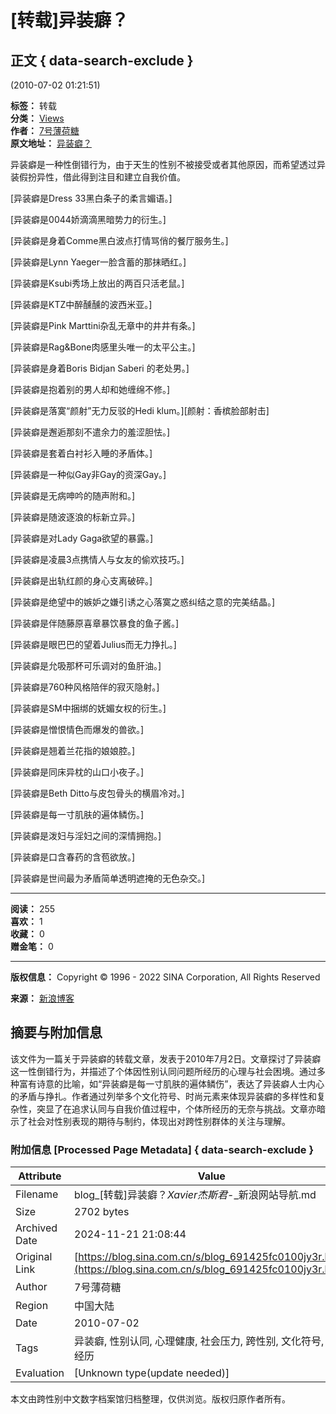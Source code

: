# [转载]异装癖？

## 正文 { data-search-exclude }


(2010-07-02 01:21:51)

**标签：** 转载  
**分类：** [Views](https://blog.sina.com.cn/s/articlelist_1762928124_1_1.html)  
**作者：** [7号薄荷糖](http://blog.sina.com.cn/u/1175380083 "7号薄荷糖")  
**原文地址：** [异装癖？](http://blog.sina.com.cn/s/blog_460ee0730100hqbz.html "异装癖？")  

异装癖是一种性倒错行为，由于天生的性别不被接受或者其他原因，而希望透过异装假扮异性，借此得到注目和建立自我价值。

\[异装癖是Dress 33黑白条子的柔言媚语。\]

\[异装癖是0044娇滴滴黑暗势力的衍生。\]

\[异装癖是身着Comme黑白波点打情骂俏的餐厅服务生。\]

\[异装癖是Lynn Yaeger一脸含蓄的那抹晒红。\]

\[异装癖是Ksubi秀场上放出的两百只活老鼠。\]

\[异装癖是KTZ中醉醺醺的波西米亚。\]

\[异装癖是Pink Marttini杂乱无章中的井井有条。\]

\[异装癖是Rag&Bone肉感里头唯一的太平公主。\]

\[异装癖是身着Boris Bidjan Saberi 的老处男。\]

\[异装癖是抱着别的男人却和她缠绵不修。\]

\[异装癖是落寞“颜射”无力反驳的Hedi klum。\]\[颜射：香槟脸部射击\]

\[异装癖是邂逅那刻不遣余力的羞涩胆怯。\]

\[异装癖是套着白衬衫入睡的矛盾体。\]

\[异装癖是一种似Gay非Gay的资深Gay。\]

\[异装癖是无病呻吟的随声附和。\]

\[异装癖是随波逐浪的标新立异。\]

\[异装癖是对Lady Gaga欲望的暴露。\]

\[异装癖是凌晨3点携情人与女友的偷欢技巧。\]

\[异装癖是出轨红颜的身心支离破碎。\]

\[异装癖是绝望中的嫉妒之嫌引诱之心落寞之惑纠结之意的完美结晶。\]

\[异装癖是伴随藤原喜章暴饮暴食的鱼子酱。\]

\[异装癖是眼巴巴的望着Julius而无力挣扎。\]

\[异装癖是允吸那杯可乐调对的鱼肝油。\]

\[异装癖是760种风格陪伴的寂灭隐射。\]

\[异装癖是SM中捆绑的妩媚女权的衍生。\]

\[异装癖是憎恨情色而爆发的兽欲。\]

\[异装癖是翘着兰花指的娘娘腔。\]

\[异装癖是同床异枕的山口小夜子。\]

\[异装癖是Beth Ditto与皮包骨头的横眉冷对。\]

\[异装癖是每一寸肌肤的遍体鳞伤。\]

\[异装癖是泼妇与淫妇之间的深情拥抱。\]

\[异装癖是口含春药的含苞欲放。\]

\[异装癖是世间最为矛盾简单透明遮掩的无色杂交。\]

---

**阅读：** 255   
**喜欢：** 1  
**收藏：** 0  
**赠金笔：** 0  

---

**版权信息：** Copyright © 1996 - 2022 SINA Corporation, All Rights Reserved  

**来源：** [新浪博客](http://blog.sina.com.cn/u/1762928124)  

## 摘要与附加信息

<!-- tcd_abstract -->
该文件为一篇关于异装癖的转载文章，发表于2010年7月2日。文章探讨了异装癖这一性倒错行为，并描述了个体因性别认同问题所经历的心理与社会困境。通过多种富有诗意的比喻，如“异装癖是每一寸肌肤的遍体鳞伤”，表达了异装癖人士内心的矛盾与挣扎。作者通过列举多个文化符号、时尚元素来体现异装癖的多样性和复杂性，突显了在追求认同与自我价值过程中，个体所经历的无奈与挑战。文章亦暗示了社会对性别表现的期待与制约，体现出对跨性别群体的关注与理解。
<!-- tcd_abstract_end -->

### 附加信息 [Processed Page Metadata] { data-search-exclude }

| Attribute       | Value                                  |
|-----------------|----------------------------------------|
| Filename        | blog_[转载]异装癖？_Xavier杰斯君_-_新浪网站导航.md                             |
| Size            | 2702 bytes                           |
| Archived Date   | 2024-11-21 21:08:44                             |
| Original Link   | [https://blog.sina.com.cn/s/blog_691425fc0100jy3r.html](https://blog.sina.com.cn/s/blog_691425fc0100jy3r.html)                       |
| Author          | 7号薄荷糖                               |
| Region          | 中国大陆                               |
| Date            | 2010-07-02                                 |
| Tags            | 异装癖, 性别认同, 心理健康, 社会压力, 跨性别, 文化符号, 生活经历                                 |
| Evaluation            | [Unknown type(update needed)]                                 |
<!-- tcd_table_end -->

本文由跨性别中文数字档案馆归档整理，仅供浏览。版权归原作者所有。
